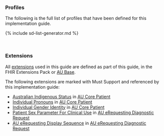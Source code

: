 ### Profiles
The following is the full list of profiles that have been defined for this implementation guide.

<!-- ================================================ -->
<!--  use this line to include an autogenerated list of all profiles and highlight new ones using the input/data/new_stuff.yml list.  Remove it if you would like to hand generate it -->

{% include sd-list-generator.md %}
<!-- ================================================ -->

<br />

### Extensions

All [extensions]({{site.data.fhir.path}}extensibility.html) used in this guide are defined as part of this guide, in the FHIR Extensions Pack or [AU Base](https://build.fhir.org/ig/hl7au/au-fhir-base/profiles-and-extensions.html#extensions).

The following extensions are marked with Must Support and referenced by this implementation guide:

* [Australian Indigenous Status](https://build.fhir.org/ig/hl7au/au-fhir-base/StructureDefinition-indigenous-status.html) in [AU Core Patient](http://hl7.org.au/fhir/core/StructureDefinition/au-core-patient)
* [Individual Pronouns](http://hl7.org/fhir/StructureDefinition/individual-pronouns) in [AU Core Patient](http://hl7.org.au/fhir/core/StructureDefinition/au-core-patient)
* [Individual Gender Identity](http://hl7.org/fhir/StructureDefinition/individual-genderIdentity) in [AU Core Patient](http://hl7.org.au/fhir/core/StructureDefinition/au-core-patient)
* [Patient Sex Parameter For Clinical Use](https://hl7.org/fhir/extensions/StructureDefinition-patient-sexParameterForClinicalUse.html) in [AU eRequesting Diagnostic Request](StructureDefinition-au-erequesting-diagnosticrequest.html)
* [AU eRequesting Display Sequence](StructureDefinition-au-erequesting-displaysequence.html) in [AU eRequesting Diagnostic Request](StructureDefinition-au-erequesting-diagnosticrequest.html)

